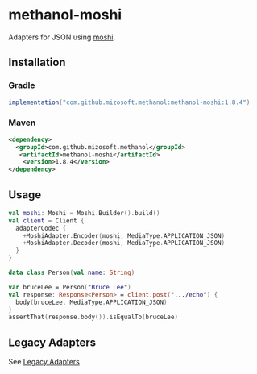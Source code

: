 # methanol-moshi

Adapters for JSON using [moshi](https://github.com/square/moshi).

## Installation

### Gradle

```gradle
implementation("com.github.mizosoft.methanol:methanol-moshi:1.8.4")
```

### Maven

```xml
<dependency>
  <groupId>com.github.mizosoft.methanol</groupId>
   <artifactId>methanol-moshi</artifactId>
    <version>1.8.4</version>
</dependency>
```

## Usage

```kotlin
val moshi: Moshi = Moshi.Builder().build()
val client = Client {
  adapterCodec {
    +MoshiAdapter.Encoder(moshi, MediaType.APPLICATION_JSON)
    +MoshiAdapter.Decoder(moshi, MediaType.APPLICATION_JSON)
  }
}

data class Person(val name: String)

var bruceLee = Person("Bruce Lee")
val response: Response<Person> = client.post(".../echo") {
  body(bruceLee, MediaType.APPLICATION_JSON)
}
assertThat(response.body()).isEqualTo(bruceLee)
```

## Legacy Adapters

See [Legacy Adapters](https://mizosoft.github.io/methanol/legacy_adapters/)
